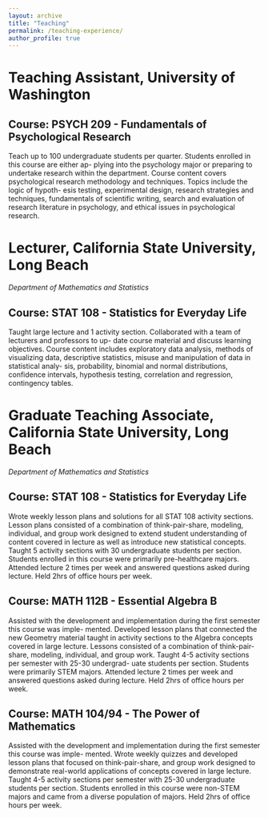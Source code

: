 ```yaml
---
layout: archive
title: "Teaching"
permalink: /teaching-experience/
author_profile: true
---
```


# Teaching Assistant, University of Washington

## Course: PSYCH 209 - Fundamentals of Psychological Research

Teach up to 100 undergraduate students per quarter. Students enrolled in this course are either ap- plying into the psychology major or preparing to undertake research within the department. Course content covers psychological research methodology and techniques. Topics include the logic of hypoth- esis testing, experimental design, research strategies and techniques, fundamentals of scientific writing, search and evaluation of research literature in psychology, and ethical issues in psychological research.

# Lecturer, California State University, Long Beach
*Department of Mathematics and Statistics*

## Course: STAT 108 - Statistics for Everyday Life

Taught large lecture and 1 activity section. Collaborated with a team of lecturers and professors to up- date course material and discuss learning objectives. Course content includes exploratory data analysis, methods of visualizing data, descriptive statistics, misuse and manipulation of data in statistical analy- sis, probability, binomial and normal distributions, confidence intervals, hypothesis testing, correlation and regression, contingency tables.

# Graduate Teaching Associate, California State University, Long Beach
*Department of Mathematics and Statistics*

## Course: STAT 108 - Statistics for Everyday Life
Wrote weekly lesson plans and solutions for all STAT 108 activity sections. Lesson plans consisted of a combination of think-pair-share, modeling, individual, and group work designed to extend student understanding of content covered in lecture as well as introduce new statistical concepts. Taught 5 activity sections with 30 undergraduate students per section. Students enrolled in this course were primarily pre-healthcare majors. Attended lecture 2 times per week and answered questions asked during lecture. Held 2hrs of office hours per week.

## Course: MATH 112B - Essential Algebra B

Assisted with the development and implementation during the first semester this course was imple- mented. Developed lesson plans that connected the new Geometry material taught in activity sections to the Algebra concepts covered in large lecture. Lessons consisted of a combination of think-pair-share, modeling, individual, and group work. Taught 4-5 activity sections per semester with 25-30 undergrad- uate students per section. Students were primarily STEM majors. Attended lecture 2 times per week and answered questions asked during lecture. Held 2hrs of office hours per week.

## Course: MATH 104/94 - The Power of Mathematics

Assisted with the development and implementation during the first semester this course was imple- mented. Wrote weekly quizzes and developed lesson plans that focused on think-pair-share, and group work designed to demonstrate real-world applications of concepts covered in large lecture. Taught 4-5 activity sections per semester with 25-30 undergraduate students per section. Students enrolled in this course were non-STEM majors and came from a diverse population of majors. Held 2hrs of office hours per week.